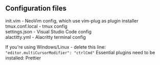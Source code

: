 
## Configuration files

init.vim - NeoVim config, which use vim-plug as plugin installer\
tmux.conf.local - tmux config\
settings.json - Visual Studio Code config\
alactitty.yml - Alacritty terminal config

If you're using Windows/Linux - delete this line: ``` "editor.multiCursorModifier": "ctrlCmd"```
Essential plugins need to be installed: Prettier

